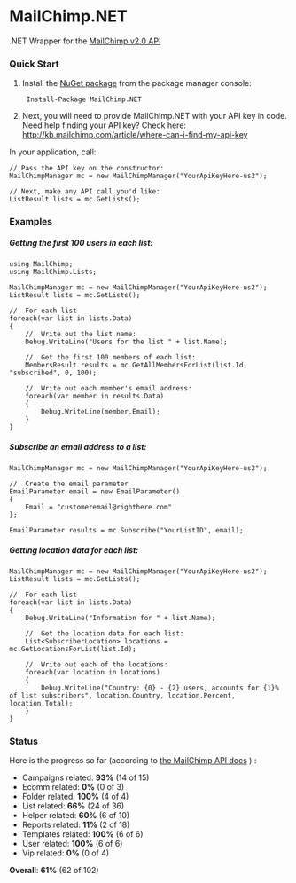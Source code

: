 MailChimp.NET
=============

.NET Wrapper for the [MailChimp v2.0 API](http://apidocs.mailchimp.com/api/2.0/)

### Quick Start

1. Install the [NuGet package](https://nuget.org/packages/MailChimp.NET/) from the package manager console:

		Install-Package MailChimp.NET
2. Next, you will need to provide MailChimp.NET with your API key in code.  Need help finding your API key?  Check here: http://kb.mailchimp.com/article/where-can-i-find-my-api-key

In your application, call:

	// Pass the API key on the constructor:
	MailChimpManager mc = new MailChimpManager("YourApiKeyHere-us2");
	
	// Next, make any API call you'd like:
	ListResult lists = mc.GetLists();

### Examples

##### Getting the first 100 users in each list:

	using MailChimp;
	using MailChimp.Lists;

	MailChimpManager mc = new MailChimpManager("YourApiKeyHere-us2");
    ListResult lists = mc.GetLists();

    //  For each list
    foreach(var list in lists.Data)
    {
        //  Write out the list name:
        Debug.WriteLine("Users for the list " + list.Name);

        //  Get the first 100 members of each list:
        MembersResult results = mc.GetAllMembersForList(list.Id, "subscribed", 0, 100);

        //  Write out each member's email address:
        foreach(var member in results.Data)
        {
            Debug.WriteLine(member.Email);
        }
    }

##### Subscribe an email address to a list:
	
	MailChimpManager mc = new MailChimpManager("YourApiKeyHere-us2");
    
    //	Create the email parameter
    EmailParameter email = new EmailParameter()
    {
        Email = "customeremail@righthere.com"
    };

    EmailParameter results = mc.Subscribe("YourListID", email);

##### Getting location data for each list:

    MailChimpManager mc = new MailChimpManager("YourApiKeyHere-us2");
    ListResult lists = mc.GetLists();

    //  For each list
    foreach(var list in lists.Data)
    {
        Debug.WriteLine("Information for " + list.Name);

        //  Get the location data for each list:
        List<SubscriberLocation> locations = mc.GetLocationsForList(list.Id);

        //  Write out each of the locations:
        foreach(var location in locations)
        {
            Debug.WriteLine("Country: {0} - {2} users, accounts for {1}% of list subscribers", location.Country, location.Percent, location.Total);
        }
    }


### Status
Here is the progress so far (according to [the MailChimp API docs](http://apidocs.mailchimp.com/api/2.0/#method-sections) ) :

- Campaigns related: **93%** (14 of 15)
- Ecomm related: **0%** (0 of 3)
- Folder related: **100%** (4 of 4)
- List related: **66%** (24 of 36)
- Helper related: **60%** (6 of 10)
- Reports related: **11%** (2 of 18)
- Templates related: **100%** (6 of 6)
- User related: **100%** (6 of 6)
- Vip related: **0%** (0 of 4)

**Overall**: **61%** (62 of 102)
